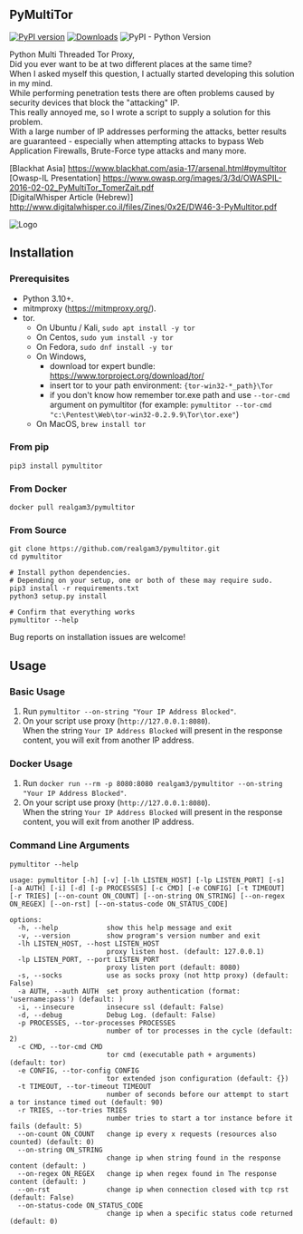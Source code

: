 ## PyMultiTor

[![PyPI version](https://img.shields.io/pypi/v/pymultitor)](https://pypi.org/project/pymultitor/)
[![Downloads](https://pepy.tech/badge/pymultitor)](https://pepy.tech/project/pymultitor)
![PyPI - Python Version](https://img.shields.io/pypi/pyversions/pymultitor)  

Python Multi Threaded Tor Proxy,  
Did you ever want to be at two different places at the same time?  
When I asked myself this question, I actually started developing this solution in my mind.  
While performing penetration tests there are often problems caused by security devices that block the "attacking" IP.  
This really annoyed me, so I wrote a script to supply a solution for this problem.  
With a large number of IP addresses performing the attacks, better results are guaranteed - especially when attempting
attacks to bypass Web Application Firewalls, Brute-Force type attacks and many more.

[Blackhat Asia] https://www.blackhat.com/asia-17/arsenal.html#pymultitor  
[Owasp-IL Presentation] https://www.owasp.org/images/3/3d/OWASPIL-2016-02-02_PyMultiTor_TomerZait.pdf  
[DigitalWhisper Article (Hebrew)] http://www.digitalwhisper.co.il/files/Zines/0x2E/DW46-3-PyMultitor.pdf

![Logo](https://raw.githubusercontent.com/realgam3/pymultitor/v4.0.0/ext/pymultitor-logo.png)

## Installation

### Prerequisites

* Python 3.10+.
* mitmproxy (https://mitmproxy.org/).
* tor.
    * On Ubuntu / Kali, `sudo apt install -y tor`
    * On Centos, `sudo yum install -y tor`
    * On Fedora, `sudo dnf install -y tor`
    * On Windows,
        * download tor expert bundle: https://www.torproject.org/download/tor/
        * insert tor to your path environment: `{tor-win32-*_path}\Tor`
        * if you don't know how remember tor.exe path and use `--tor-cmd` argument on pymultitor (for
          example: `pymultitor --tor-cmd "c:\Pentest\Web\tor-win32-0.2.9.9\Tor\tor.exe"`)
    * On MacOS, `brew install tor`

### From pip

```shell
pip3 install pymultitor
```

### From Docker

```shell
docker pull realgam3/pymultitor
```

### From Source

```shell
git clone https://github.com/realgam3/pymultitor.git
cd pymultitor

# Install python dependencies.
# Depending on your setup, one or both of these may require sudo.
pip3 install -r requirements.txt
python3 setup.py install

# Confirm that everything works
pymultitor --help
```

Bug reports on installation issues are welcome!

## Usage

### Basic Usage

1. Run `pymultitor --on-string "Your IP Address Blocked"`.  
2. On your script use proxy (`http://127.0.0.1:8080`).  
   When the string `Your IP Address Blocked` will present in the response content, you will exit from another IP address.  

### Docker Usage

1. Run `docker run --rm -p 8080:8080 realgam3/pymultitor --on-string "Your IP Address Blocked"`.  
2. On your script use proxy (`http://127.0.0.1:8080`).  
   When the string `Your IP Address Blocked` will present in the response content, you will exit from another IP address.  


### Command Line Arguments

```shell
pymultitor --help
```

```text
usage: pymultitor [-h] [-v] [-lh LISTEN_HOST] [-lp LISTEN_PORT] [-s] [-a AUTH] [-i] [-d] [-p PROCESSES] [-c CMD] [-e CONFIG] [-t TIMEOUT] [-r TRIES] [--on-count ON_COUNT] [--on-string ON_STRING] [--on-regex ON_REGEX] [--on-rst] [--on-status-code ON_STATUS_CODE]

options:
  -h, --help            show this help message and exit
  -v, --version         show program's version number and exit
  -lh LISTEN_HOST, --host LISTEN_HOST
                        proxy listen host. (default: 127.0.0.1)
  -lp LISTEN_PORT, --port LISTEN_PORT
                        proxy listen port (default: 8080)
  -s, --socks           use as socks proxy (not http proxy) (default: False)
  -a AUTH, --auth AUTH  set proxy authentication (format: 'username:pass') (default: )
  -i, --insecure        insecure ssl (default: False)
  -d, --debug           Debug Log. (default: False)
  -p PROCESSES, --tor-processes PROCESSES
                        number of tor processes in the cycle (default: 2)
  -c CMD, --tor-cmd CMD
                        tor cmd (executable path + arguments) (default: tor)
  -e CONFIG, --tor-config CONFIG
                        tor extended json configuration (default: {})
  -t TIMEOUT, --tor-timeout TIMEOUT
                        number of seconds before our attempt to start a tor instance timed out (default: 90)
  -r TRIES, --tor-tries TRIES
                        number tries to start a tor instance before it fails (default: 5)
  --on-count ON_COUNT   change ip every x requests (resources also counted) (default: 0)
  --on-string ON_STRING
                        change ip when string found in the response content (default: )
  --on-regex ON_REGEX   change ip when regex found in The response content (default: )
  --on-rst              change ip when connection closed with tcp rst (default: False)
  --on-status-code ON_STATUS_CODE
                        change ip when a specific status code returned (default: 0)
```
